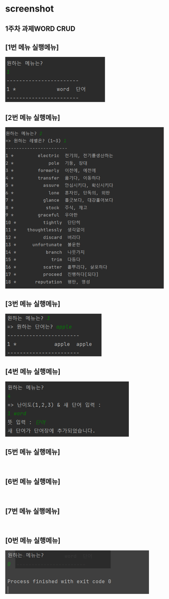 # screenshot
## 1주차 과제WORD CRUD

## [1번 메뉴 실행메뉴]
<img src = 'https://github.com/hankukinindaecodingmotha/Project_1/blob/master/screenshot/1.%20%EB%A9%94%EB%89%B4.PNG?raw=true'>

## [2번 메뉴 실행메뉴]
<img src = 'https://github.com/hankukinindaecodingmotha/Project_1/blob/master/screenshot/2%EB%B2%88%20%EA%B2%B0%EA%B3%BC.PNG?raw=true'>

## [3번 메뉴 실행메뉴]
<img src = 'https://github.com/hankukinindaecodingmotha/Project_1/blob/master/screenshot/%EB%A9%94%EB%89%B43.PNG?raw=true'>

## [4번 메뉴 실행메뉴]
<img src = 'https://github.com/hankukinindaecodingmotha/Project_1/blob/master/screenshot/4.%20%EB%A9%94%EB%89%B4.PNG?raw=true'>

## [5번 메뉴 실행메뉴]
<img src = ''>

## [6번 메뉴 실행메뉴]
<img src = ''>

## [7번 메뉴 실행메뉴]
<img src = ''>

## [0번 메뉴 실행메뉴]
<img src = 'https://github.com/hankukinindaecodingmotha/Project_1/blob/master/screenshot/0.%20%EB%A9%94%EB%89%B4.PNG?raw=true'>
